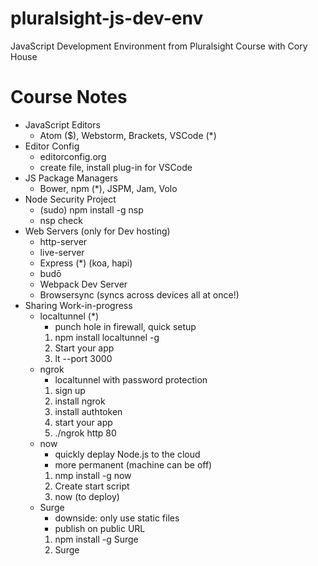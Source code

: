 # pluralsight-js-dev-env
JavaScript Development Environment from Pluralsight Course with Cory House

# Course Notes
* JavaScript Editors
  * Atom ($), Webstorm, Brackets, VSCode (*)
* Editor Config
  * editorconfig.org
  * create file, install plug-in for VSCode
* JS Package Managers
  * Bower, npm (*), JSPM, Jam, Volo
* Node Security Project
  * (sudo) npm install -g nsp
  * nsp check
* Web Servers (only for Dev hosting)
  * http-server
  * live-server
  * Express (*) (koa, hapi)
  * budō
  * Webpack Dev Server
  * Browsersync (syncs across devices all at once!)
* Sharing Work-in-progress
  * localtunnel (*)
    * punch hole in firewall, quick setup
    1. npm install localtunnel -g
    2. Start your app
    3. lt --port 3000
  * ngrok
    * localtunnel with password protection
    1. sign up
    2. install ngrok
    3. install authtoken
    4. start your app
    5. ./ngrok http 80
  * now
    * quickly deplay Node.js to the cloud
    * more permanent (machine can be off)
    1. nmp install -g now
    2. Create start script
    3. now (to deploy)
  * Surge
    * downside: only use static files
    * publish on public URL
    1. npm install -g Surge
    2. Surge
